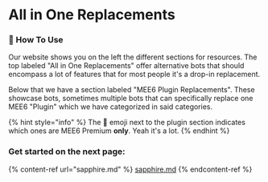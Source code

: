 # All in One Replacements

### 🧭 How To Use

Our website shows you on the left the different sections for resources. The top labeled "All in One Replacements" offer alternative bots that should encompass a lot of features that for most people it's a drop-in replacement.

Below that we have a section labeled "MEE6 Plugin Replacements". These showcase bots, sometimes multiple bots that can specifically replace one MEE6 "Plugin" which we have categorized in said categories.&#x20;

{% hint style="info" %}
The 👑 emoji next to the plugin section indicates which ones are MEE6 Premium **only**. Yeah it's a lot.
{% endhint %}

### Get started on the next page:

{% content-ref url="sapphire.md" %}
[sapphire.md](sapphire.md)
{% endcontent-ref %}
